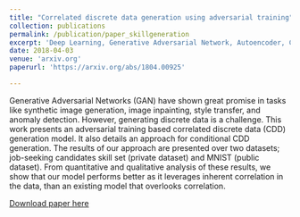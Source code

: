 ```yaml
---
title: "Correlated discrete data generation using adversarial training"
collection: publications
permalink: /publication/paper_skillgeneration
excerpt: 'Deep Learning, Generative Adversarial Network, Autoencoder, Correlational Neural Networks.'
date: 2018-04-03
venue: 'arxiv.org'
paperurl: 'https://arxiv.org/abs/1804.00925'

---
```

Generative Adversarial Networks (GAN) have shown great promise in tasks like synthetic image generation, image inpainting, style transfer, and anomaly detection. However, generating discrete data is a challenge. This work presents an adversarial training based correlated discrete data (CDD) generation model. It also details an approach for conditional CDD generation. The results of our approach are presented over two datasets; job-seeking candidates skill set (private dataset) and MNIST (public dataset). From quantitative and qualitative analysis of these results, we show that our model performs better as it leverages inherent correlation in the data, than an existing model that overlooks correlation.

[Download paper here](https://arxiv.org/pdf/1804.00925)

<!-- Recommended citation: Your Name, You. (2009). "Paper Title Number 1." <i>Journal 1</i>. 1(1). -->
